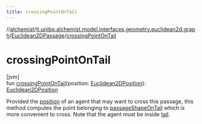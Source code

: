 ```yaml
---
title: crossingPointOnTail
---
```

//[alchemist](../../../index.html)/[it.unibo.alchemist.model.interfaces.geometry.euclidean2d.graph](../index.html)/[Euclidean2DPassage](index.html)/[crossingPointOnTail](crossing-point-on-tail.html)



# crossingPointOnTail



[jvm]\
fun [crossingPointOnTail](crossing-point-on-tail.html)(position: [Euclidean2DPosition](../../it.unibo.alchemist.model.implementations.positions/-euclidean2-d-position/index.html)): [Euclidean2DPosition](../../it.unibo.alchemist.model.implementations.positions/-euclidean2-d-position/index.html)



Provided the [position](crossing-point-on-tail.html) of an agent that may want to cross this passage, this method computes the point belonging to [passageShapeOnTail](passage-shape-on-tail.html) which is more convenient to cross. Note that the agent must be inside [tail](tail.html).




